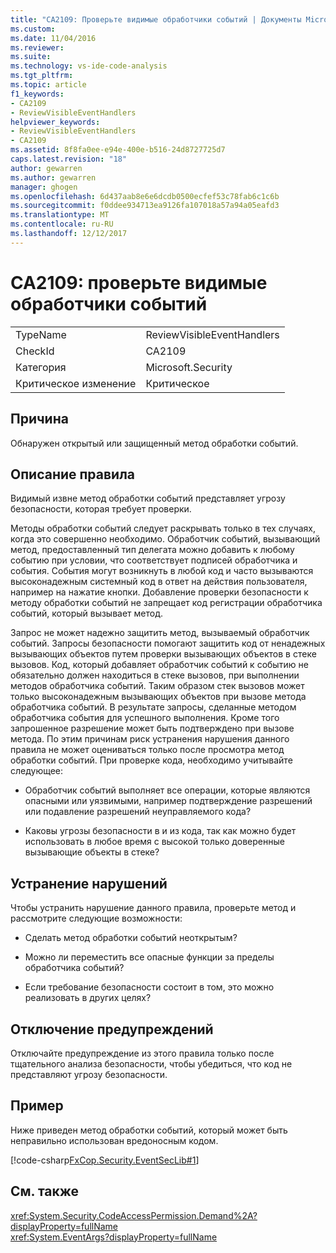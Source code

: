 ```yaml
---
title: "CA2109: Проверьте видимые обработчики событий | Документы Microsoft"
ms.custom: 
ms.date: 11/04/2016
ms.reviewer: 
ms.suite: 
ms.technology: vs-ide-code-analysis
ms.tgt_pltfrm: 
ms.topic: article
f1_keywords:
- CA2109
- ReviewVisibleEventHandlers
helpviewer_keywords:
- ReviewVisibleEventHandlers
- CA2109
ms.assetid: 8f8fa0ee-e94e-400e-b516-24d8727725d7
caps.latest.revision: "18"
author: gewarren
ms.author: gewarren
manager: ghogen
ms.openlocfilehash: 6d437aab8e6e6dcdb0500ecfef53c78fab6c1c6b
ms.sourcegitcommit: f0ddee934713ea9126fa107018a57a94a05eafd3
ms.translationtype: MT
ms.contentlocale: ru-RU
ms.lasthandoff: 12/12/2017
---
```

# <a name="ca2109-review-visible-event-handlers"></a>CA2109: проверьте видимые обработчики событий
|||  
|-|-|  
|TypeName|ReviewVisibleEventHandlers|  
|CheckId|CA2109|  
|Категория|Microsoft.Security|  
|Критическое изменение|Критическое|  
  
## <a name="cause"></a>Причина  
 Обнаружен открытый или защищенный метод обработки событий.  
  
## <a name="rule-description"></a>Описание правила  
 Видимый извне метод обработки событий представляет угрозу безопасности, которая требует проверки.  
  
 Методы обработки событий следует раскрывать только в тех случаях, когда это совершенно необходимо. Обработчик событий, вызывающий метод, предоставленный тип делегата можно добавить к любому событию при условии, что соответствует подписей обработчика и события. События могут возникнуть в любой код и часто вызываются высоконадежным системный код в ответ на действия пользователя, например на нажатие кнопки. Добавление проверки безопасности к методу обработки событий не запрещает код регистрации обработчика событий, который вызывает метод.  
  
 Запрос не может надежно защитить метод, вызываемый обработчик событий. Запросы безопасности помогают защитить код от ненадежных вызывающих объектов путем проверки вызывающих объектов в стеке вызовов. Код, который добавляет обработчик событий к событию не обязательно должен находиться в стеке вызовов, при выполнении методов обработчика событий. Таким образом стек вызовов может только высоконадежным вызывающих объектов при вызове метода обработчика событий. В результате запросы, сделанные методом обработчика события для успешного выполнения. Кроме того запрошенное разрешение может быть подтверждено при вызове метода. По этим причинам риск устранения нарушения данного правила не может оцениваться только после просмотра метод обработки событий. При проверке кода, необходимо учитывайте следующее:  
  
-   Обработчик событий выполняет все операции, которые являются опасными или уязвимыми, например подтверждение разрешений или подавление разрешений неуправляемого кода?  
  
-   Каковы угрозы безопасности в и из кода, так как можно будет использовать в любое время с высокой только доверенные вызывающие объекты в стеке?  
  
## <a name="how-to-fix-violations"></a>Устранение нарушений  
 Чтобы устранить нарушение данного правила, проверьте метод и рассмотрите следующие возможности:  
  
-   Сделать метод обработки событий неоткрытым?  
  
-   Можно ли переместить все опасные функции за пределы обработчика событий?  
  
-   Если требование безопасности состоит в том, это можно реализовать в других целях?  
  
## <a name="when-to-suppress-warnings"></a>Отключение предупреждений  
 Отключайте предупреждение из этого правила только после тщательного анализа безопасности, чтобы убедиться, что код не представляют угрозу безопасности.  
  
## <a name="example"></a>Пример  
 Ниже приведен метод обработки событий, который может быть неправильно использован вредоносным кодом.  
  
 [!code-csharp[FxCop.Security.EventSecLib#1](../code-quality/codesnippet/CSharp/ca2109-review-visible-event-handlers_1.cs)]  
  
## <a name="see-also"></a>См. также  
 <xref:System.Security.CodeAccessPermission.Demand%2A?displayProperty=fullName>   
 <xref:System.EventArgs?displayProperty=fullName>   
 